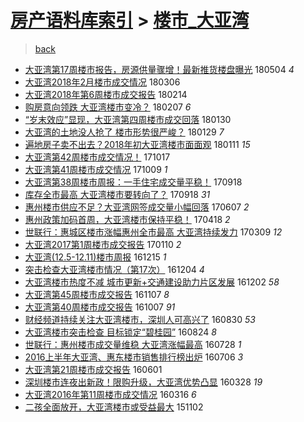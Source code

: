 [房产语料库索引](../../README.md)  > [楼市_大亚湾](楼市_大亚湾.md)
====
> [back](../README.md)

- [大亚湾第17周楼市报告，房源供量骤增！最新推货楼盘曝光](http://jkwz.applinzi.com/ittc/7099298684674245643.html#%E5%A4%A7%E4%BA%9A%E6%B9%BE%E7%AC%AC17%E5%91%A8%E6%A5%BC%E5%B8%82%E6%8A%A5%E5%91%8A%EF%BC%8C%E6%88%BF%E6%BA%90%E4%BE%9B%E9%87%8F%E9%AA%A4%E5%A2%9E%EF%BC%81%E6%9C%80%E6%96%B0%E6%8E%A8%E8%B4%A7%E6%A5%BC%E7%9B%98%E6%9B%9D%E5%85%89) 180504 *4* 
- [大亚湾2018年2月楼市成交情况](http://jkwz.applinzi.com/ittc/7077147461250712592.html#%E5%A4%A7%E4%BA%9A%E6%B9%BE2018%E5%B9%B42%E6%9C%88%E6%A5%BC%E5%B8%82%E6%88%90%E4%BA%A4%E6%83%85%E5%86%B5) 180306  
- [大亚湾2018年第6周楼市成交报告](http://jkwz.applinzi.com/ittc/7069824543516787723.html#%E5%A4%A7%E4%BA%9A%E6%B9%BE2018%E5%B9%B4%E7%AC%AC6%E5%91%A8%E6%A5%BC%E5%B8%82%E6%88%90%E4%BA%A4%E6%8A%A5%E5%91%8A) 180214  
- [购房意向领跌 大亚湾楼市变冷？](http://jkwz.applinzi.com/ittc/7067216681443525649.html#%E8%B4%AD%E6%88%BF%E6%84%8F%E5%90%91%E9%A2%86%E8%B7%8C+%E5%A4%A7%E4%BA%9A%E6%B9%BE%E6%A5%BC%E5%B8%82%E5%8F%98%E5%86%B7%EF%BC%9F) 180207 *6* 
- [“岁末效应”显现，大亚湾第四周楼市成交回落](http://jkwz.applinzi.com/ittc/7064485533625877515.html#%E2%80%9C%E5%B2%81%E6%9C%AB%E6%95%88%E5%BA%94%E2%80%9D%E6%98%BE%E7%8E%B0%EF%BC%8C%E5%A4%A7%E4%BA%9A%E6%B9%BE%E7%AC%AC%E5%9B%9B%E5%91%A8%E6%A5%BC%E5%B8%82%E6%88%90%E4%BA%A4%E5%9B%9E%E8%90%BD) 180130  
- [大亚湾的土地没人抢了 楼市形势很严峻？](http://jkwz.applinzi.com/ittc/7063954831390016518.html#%E5%A4%A7%E4%BA%9A%E6%B9%BE%E7%9A%84%E5%9C%9F%E5%9C%B0%E6%B2%A1%E4%BA%BA%E6%8A%A2%E4%BA%86+%E6%A5%BC%E5%B8%82%E5%BD%A2%E5%8A%BF%E5%BE%88%E4%B8%A5%E5%B3%BB%EF%BC%9F) 180129 *7* 
- [遍地房子卖不出去？2018年初大亚湾楼市面面观](http://jkwz.applinzi.com/ittc/7057249817506350087.html#%E9%81%8D%E5%9C%B0%E6%88%BF%E5%AD%90%E5%8D%96%E4%B8%8D%E5%87%BA%E5%8E%BB%EF%BC%9F2018%E5%B9%B4%E5%88%9D%E5%A4%A7%E4%BA%9A%E6%B9%BE%E6%A5%BC%E5%B8%82%E9%9D%A2%E9%9D%A2%E8%A7%82) 180111 *15* 
- [大亚湾第42周楼市成交情况！](http://jkwz.applinzi.com/ittc/7025459732855391249.html#%E5%A4%A7%E4%BA%9A%E6%B9%BE%E7%AC%AC42%E5%91%A8%E6%A5%BC%E5%B8%82%E6%88%90%E4%BA%A4%E6%83%85%E5%86%B5%EF%BC%81) 171017  
- [大亚湾第41周楼市成交情况](http://jkwz.applinzi.com/ittc/7022501428994769936.html#%E5%A4%A7%E4%BA%9A%E6%B9%BE%E7%AC%AC41%E5%91%A8%E6%A5%BC%E5%B8%82%E6%88%90%E4%BA%A4%E6%83%85%E5%86%B5) 171009 *1* 
- [大亚湾第38周楼市周报：一手住宅成交量平稳！](http://jkwz.applinzi.com/ittc/7014708199654163473.html#%E5%A4%A7%E4%BA%9A%E6%B9%BE%E7%AC%AC38%E5%91%A8%E6%A5%BC%E5%B8%82%E5%91%A8%E6%8A%A5%EF%BC%9A%E4%B8%80%E6%89%8B%E4%BD%8F%E5%AE%85%E6%88%90%E4%BA%A4%E9%87%8F%E5%B9%B3%E7%A8%B3%EF%BC%81) 170918  
- [库存全市最高 大亚湾楼市要转向了？](http://jkwz.applinzi.com/ittc/7014522515928646672.html#%E5%BA%93%E5%AD%98%E5%85%A8%E5%B8%82%E6%9C%80%E9%AB%98+%E5%A4%A7%E4%BA%9A%E6%B9%BE%E6%A5%BC%E5%B8%82%E8%A6%81%E8%BD%AC%E5%90%91%E4%BA%86%EF%BC%9F) 170918 *31* 
- [惠州楼市供应不足？大亚湾网签成交量小幅回落](http://jkwz.applinzi.com/ittc/6976488433676452869.html#%E6%83%A0%E5%B7%9E%E6%A5%BC%E5%B8%82%E4%BE%9B%E5%BA%94%E4%B8%8D%E8%B6%B3%EF%BC%9F%E5%A4%A7%E4%BA%9A%E6%B9%BE%E7%BD%91%E7%AD%BE%E6%88%90%E4%BA%A4%E9%87%8F%E5%B0%8F%E5%B9%85%E5%9B%9E%E8%90%BD) 170607 *2* 
- [惠州政策加码首周，大亚湾楼市保持平稳！](http://jkwz.applinzi.com/ittc/6957953918456824837.html#%E6%83%A0%E5%B7%9E%E6%94%BF%E7%AD%96%E5%8A%A0%E7%A0%81%E9%A6%96%E5%91%A8%EF%BC%8C%E5%A4%A7%E4%BA%9A%E6%B9%BE%E6%A5%BC%E5%B8%82%E4%BF%9D%E6%8C%81%E5%B9%B3%E7%A8%B3%EF%BC%81) 170418 *2* 
- [世联行：惠城区楼市涨幅惠州全市最高 大亚湾持续发力](http://jkwz.applinzi.com/ittc/6942942242766586885.html#%E4%B8%96%E8%81%94%E8%A1%8C%EF%BC%9A%E6%83%A0%E5%9F%8E%E5%8C%BA%E6%A5%BC%E5%B8%82%E6%B6%A8%E5%B9%85%E6%83%A0%E5%B7%9E%E5%85%A8%E5%B8%82%E6%9C%80%E9%AB%98+%E5%A4%A7%E4%BA%9A%E6%B9%BE%E6%8C%81%E7%BB%AD%E5%8F%91%E5%8A%9B) 170309 *12* 
- [大亚湾2017第1周楼市成交报告](http://jkwz.applinzi.com/ittc/6921559545150440453.html#%E5%A4%A7%E4%BA%9A%E6%B9%BE2017%E7%AC%AC1%E5%91%A8%E6%A5%BC%E5%B8%82%E6%88%90%E4%BA%A4%E6%8A%A5%E5%91%8A) 170110 *2* 
- [大亚湾(12.5-12.11)楼市周报](http://jkwz.applinzi.com/ittc/6911923780938368005.html#%E5%A4%A7%E4%BA%9A%E6%B9%BE%2812.5-12.11%29%E6%A5%BC%E5%B8%82%E5%91%A8%E6%8A%A5) 161215 *1* 
- [突击检查大亚湾楼市情况（第17次）](http://jkwz.applinzi.com/ittc/6907866393789072389.html#%E7%AA%81%E5%87%BB%E6%A3%80%E6%9F%A5%E5%A4%A7%E4%BA%9A%E6%B9%BE%E6%A5%BC%E5%B8%82%E6%83%85%E5%86%B5%EF%BC%88%E7%AC%AC17%E6%AC%A1%EF%BC%89) 161204 *4* 
- [大亚湾楼市热度不减 城市更新+交通建设助力片区发展](http://jkwz.applinzi.com/ittc/6907088227373974533.html#%E5%A4%A7%E4%BA%9A%E6%B9%BE%E6%A5%BC%E5%B8%82%E7%83%AD%E5%BA%A6%E4%B8%8D%E5%87%8F+%E5%9F%8E%E5%B8%82%E6%9B%B4%E6%96%B0%2B%E4%BA%A4%E9%80%9A%E5%BB%BA%E8%AE%BE%E5%8A%A9%E5%8A%9B%E7%89%87%E5%8C%BA%E5%8F%91%E5%B1%95) 161202 *58* 
- [大亚湾第45周楼市成交报告](http://jkwz.applinzi.com/ittc/6897835040695649285.html#%E5%A4%A7%E4%BA%9A%E6%B9%BE%E7%AC%AC45%E5%91%A8%E6%A5%BC%E5%B8%82%E6%88%90%E4%BA%A4%E6%8A%A5%E5%91%8A) 161107 *8* 
- [大亚湾第40周楼市成交报告](http://jkwz.applinzi.com/ittc/6886294525688939524.html#%E5%A4%A7%E4%BA%9A%E6%B9%BE%E7%AC%AC40%E5%91%A8%E6%A5%BC%E5%B8%82%E6%88%90%E4%BA%A4%E6%8A%A5%E5%91%8A) 161007 *91* 
- [财经频道持续关注大亚湾楼市，深圳人可高兴了](http://jkwz.applinzi.com/ittc/6872208969816343556.html#%E8%B4%A2%E7%BB%8F%E9%A2%91%E9%81%93%E6%8C%81%E7%BB%AD%E5%85%B3%E6%B3%A8%E5%A4%A7%E4%BA%9A%E6%B9%BE%E6%A5%BC%E5%B8%82%EF%BC%8C%E6%B7%B1%E5%9C%B3%E4%BA%BA%E5%8F%AF%E9%AB%98%E5%85%B4%E4%BA%86) 160830 *53* 
- [大亚湾楼市突击检查 目标锁定“碧桂园”](http://jkwz.applinzi.com/ittc/6869989942763193348.html#%E5%A4%A7%E4%BA%9A%E6%B9%BE%E6%A5%BC%E5%B8%82%E7%AA%81%E5%87%BB%E6%A3%80%E6%9F%A5+%E7%9B%AE%E6%A0%87%E9%94%81%E5%AE%9A%E2%80%9C%E7%A2%A7%E6%A1%82%E5%9B%AD%E2%80%9D) 160824 *8* 
- [世联行：惠州楼市成交量维稳 大亚湾涨幅最高](http://jkwz.applinzi.com/ittc/6859952203573494789.html#%E4%B8%96%E8%81%94%E8%A1%8C%EF%BC%9A%E6%83%A0%E5%B7%9E%E6%A5%BC%E5%B8%82%E6%88%90%E4%BA%A4%E9%87%8F%E7%BB%B4%E7%A8%B3+%E5%A4%A7%E4%BA%9A%E6%B9%BE%E6%B6%A8%E5%B9%85%E6%9C%80%E9%AB%98) 160728 *1* 
- [2016上半年大亚湾、惠东楼市销售排行榜出炉](http://jkwz.applinzi.com/ittc/6851657432346133508.html#2016%E4%B8%8A%E5%8D%8A%E5%B9%B4%E5%A4%A7%E4%BA%9A%E6%B9%BE%E3%80%81%E6%83%A0%E4%B8%9C%E6%A5%BC%E5%B8%82%E9%94%80%E5%94%AE%E6%8E%92%E8%A1%8C%E6%A6%9C%E5%87%BA%E7%82%89) 160706 *3* 
- [大亚湾第21周楼市成交报告](http://jkwz.applinzi.com/ittc/6838690749562225669.html#%E5%A4%A7%E4%BA%9A%E6%B9%BE%E7%AC%AC21%E5%91%A8%E6%A5%BC%E5%B8%82%E6%88%90%E4%BA%A4%E6%8A%A5%E5%91%8A) 160601  
- [深圳楼市连夜出新政！限购升级，大亚湾优势凸显](http://jkwz.applinzi.com/ittc/6814699775634965509.html#%E6%B7%B1%E5%9C%B3%E6%A5%BC%E5%B8%82%E8%BF%9E%E5%A4%9C%E5%87%BA%E6%96%B0%E6%94%BF%EF%BC%81%E9%99%90%E8%B4%AD%E5%8D%87%E7%BA%A7%EF%BC%8C%E5%A4%A7%E4%BA%9A%E6%B9%BE%E4%BC%98%E5%8A%BF%E5%87%B8%E6%98%BE) 160328 *19* 
- [大亚湾2016年第11周楼市成交情况](http://jkwz.applinzi.com/ittc/6810329500231402501.html#%E5%A4%A7%E4%BA%9A%E6%B9%BE2016%E5%B9%B4%E7%AC%AC11%E5%91%A8%E6%A5%BC%E5%B8%82%E6%88%90%E4%BA%A4%E6%83%85%E5%86%B5) 160316 *6* 
- [二孩全面放开，大亚湾楼市或受益最大](http://jkwz.applinzi.com/ittc/6760011231361631236.html#%E4%BA%8C%E5%AD%A9%E5%85%A8%E9%9D%A2%E6%94%BE%E5%BC%80%EF%BC%8C%E5%A4%A7%E4%BA%9A%E6%B9%BE%E6%A5%BC%E5%B8%82%E6%88%96%E5%8F%97%E7%9B%8A%E6%9C%80%E5%A4%A7) 151102  
